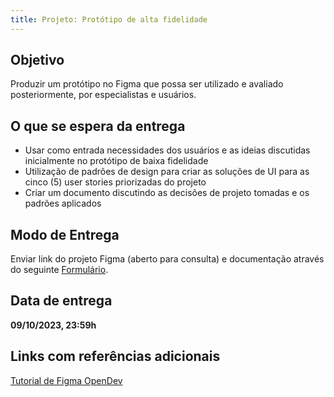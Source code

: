 ```yaml
---
title: Projeto: Protótipo de alta fidelidade
---
```


## Objetivo

Produzir um protótipo no Figma que possa ser utilizado e avaliado posteriormente, por especialistas e usuários.

## O que se espera da entrega

* Usar como entrada necessidades dos usuários e as ideias discutidas inicialmente no protótipo de baixa fidelidade
* Utilização de padrões de design para criar as soluções de UI para as cinco (5) user stories priorizadas do projeto
* Criar um documento discutindo as decisões de projeto tomadas e os padrões aplicados

## Modo de Entrega

Enviar link do projeto Figma (aberto para consulta) e documentação através do seguinte [Formulário](https://forms.gle/ETHaRLTtBg3MiNR68).

## Data de entrega

**09/10/2023, 23:59h**

## Links com referências adicionais

[Tutorial de Figma OpenDev](https://www.youtube.com/watch?v=ZH4AUczmdAw&list=PLpRSAQI4X2cyyoXsM_8u0j_qSLp8kRfNk)
